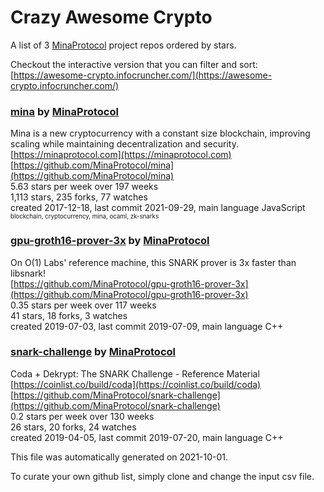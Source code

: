 # Crazy Awesome Crypto
A list of 3 [MinaProtocol](https://github.com/MinaProtocol) project repos ordered by stars.  

Checkout the interactive version that you can filter and sort: 
[https://awesome-crypto.infocruncher.com/](https://awesome-crypto.infocruncher.com/)  


### [mina](https://github.com/MinaProtocol/mina) by [MinaProtocol](https://github.com/MinaProtocol)  
Mina is a new cryptocurrency with a constant size blockchain, improving scaling while maintaining decentralization and security.  
[https://minaprotocol.com](https://minaprotocol.com)  
[https://github.com/MinaProtocol/mina](https://github.com/MinaProtocol/mina)  
5.63 stars per week over 197 weeks  
1,113 stars, 235 forks, 77 watches  
created 2017-12-18, last commit 2021-09-29, main language JavaScript  
<sub><sup>blockchain, cryptocurrency, mina, ocaml, zk-snarks</sup></sub>


### [gpu-groth16-prover-3x](https://github.com/MinaProtocol/gpu-groth16-prover-3x) by [MinaProtocol](https://github.com/MinaProtocol)  
On O(1) Labs' reference machine, this SNARK prover is 3x faster than libsnark!  
[https://github.com/MinaProtocol/gpu-groth16-prover-3x](https://github.com/MinaProtocol/gpu-groth16-prover-3x)  
0.35 stars per week over 117 weeks  
41 stars, 18 forks, 3 watches  
created 2019-07-03, last commit 2019-07-09, main language C++  


### [snark-challenge](https://github.com/MinaProtocol/snark-challenge) by [MinaProtocol](https://github.com/MinaProtocol)  
Coda + Dekrypt: The SNARK Challenge - Reference Material  
[https://coinlist.co/build/coda](https://coinlist.co/build/coda)  
[https://github.com/MinaProtocol/snark-challenge](https://github.com/MinaProtocol/snark-challenge)  
0.2 stars per week over 130 weeks  
26 stars, 20 forks, 24 watches  
created 2019-04-05, last commit 2019-07-20, main language C++  


This file was automatically generated on 2021-10-01.  

To curate your own github list, simply clone and change the input csv file.  